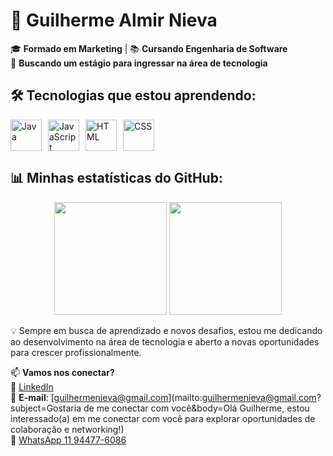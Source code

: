 # 🚀 Guilherme Almir Nieva  

🎓 **Formado em Marketing** | 📚 **Cursando Engenharia de Software**  
🚀 **Buscando um estágio para ingressar na área de tecnologia**  

## 🛠️ Tecnologias que estou aprendendo:  
<div style="display: flex; gap: 10px;">
  <img src="https://cdn.jsdelivr.net/gh/devicons/devicon/icons/java/java-original.svg" alt="Java" width="50"/>
  <img src="https://cdn.jsdelivr.net/gh/devicons/devicon/icons/javascript/javascript-original.svg" alt="JavaScript" width="50"/>
  <img src="https://cdn.jsdelivr.net/gh/devicons/devicon/icons/html5/html5-original.svg" alt="HTML" width="50"/>
  <img src="https://cdn.jsdelivr.net/gh/devicons/devicon/icons/css3/css3-original.svg" alt="CSS" width="50"/>
</div>

## 📊 Minhas estatísticas do GitHub:  
<div align="center">
  <img height="180em" src="https://github-readme-stats.vercel.app/api/top-langs/?username=guilhermea1998&layout=compact&langs_count=6&theme=dracula"/>
  <img height="180em" src="https://github-readme-stats.vercel.app/api?username=guilhermea1998&show_icons=true&theme=dracula"/>
</div>

💡 Sempre em busca de aprendizado e novos desafios, estou me dedicando ao desenvolvimento na área de tecnologia e aberto a novas oportunidades para crescer profissionalmente.  

📫 **Vamos nos conectar?**  
🔗 [LinkedIn](https://www.linkedin.com/in/guilherme-almir-nieva-765904149/)  
📧 **E-mail**: [guilhermenieva@gmail.com](mailto:guilhermenieva@gmail.com?subject=Gostaria de me conectar com você&body=Olá Guilherme, estou interessado(a) em me conectar com você para explorar oportunidades de colaboração e networking!)  
📱 [WhatsApp 11 94477-6086](https://wa.me/5511944776086)  

